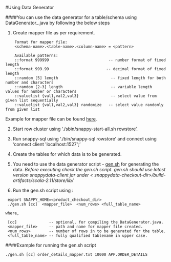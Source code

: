 #Using Data Generator

####You can use the data generator for a table/schema using DataGenerator_.java by following the below steps

1. Create mapper file as per requirement.
```
    Format for mapper file:
	<schema-name>.<table-name>.<column-name> = <pattern>

    Available patterns:
	::format 999999   		                 -- number format of fixed length
	::format 999.99    		                -- decimal format of fixed length
	::random [5] length  	                  -- fixed length for both number and characters
	::ramdom [2-3] length	                  -- variable length values for number or characters
	::valuelist {val1,val2,val3} 		      -- select value from given list sequentially
	::valuelist {val1,val2,val3} randomize	 -- select value randomly from given list
```

Example for mapper file can be found [here]().

2. Start row cluster using ‘./sbin/snappy-start-all.sh rowstore’.

3. Run snappy-sql using ‘./bin/snappy-sql rowstore’ and connect using ‘connect client 'localhost:1527';’

4. Create the tables for which data is to be generated.

5. You need to use the data generator script - [gen.sh](gen.sh) for generating the data.
	*Before executing check the gen.sh script. gen.sh should use latest version snappydata-client jar under < snappydata-checkout-dir>/build-artifacts/scala-2.11/store/lib/*

6. Run the gen.sh script using :
```
 export SNAPPY_HOME=<product_checkout_dir>
 ./gen.sh [cc]  <mapper_file>  <num_rows> <full_table_name>
```

	where,
```
 [cc]              -- optional, for compiling the DataGenerator.java.
 <mapper_file>     -- path and name for mapper file created.
 <num_rows>        -- number of rows in to be generated for the table.
 <full_table_name> -- fully qualified tablename in upper case.
```

####Example for running the gen.sh script
```
./gen.sh [cc] order_details_mapper.txt 10000 APP.ORDER_DETAILS
```
